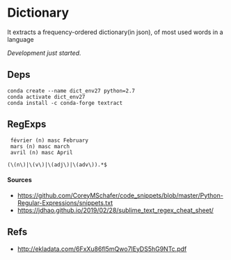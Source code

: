 # Dictionary

It extracts a frequency-ordered dictionary(in json), of most used words in a language

_Development just started._

## Deps
```
conda create --name dict_env27 python=2.7
conda activate dict_env27
conda install -c conda-forge textract

```

## RegExps
```
 février (n) masc February
 mars (n) masc march
 avril (n) masc April

(\(n\)|\(v\)|\(adj\)|\(adv\)).*$

```

#### Sources
- https://github.com/CoreyMSchafer/code_snippets/blob/master/Python-Regular-Expressions/snippets.txt
- https://jdhao.github.io/2019/02/28/sublime_text_regex_cheat_sheet/

## Refs
- http://ekladata.com/6FxXu86fl5mQwo7lEyDS5hG9NTc.pdf